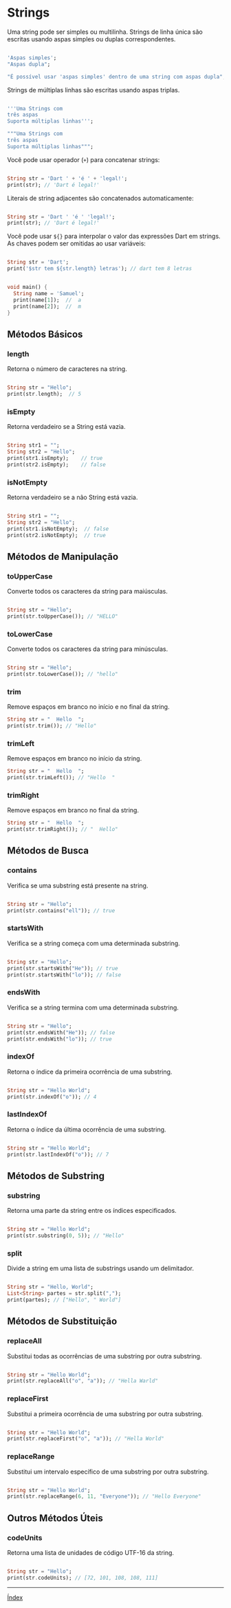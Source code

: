 # Strings

Uma string pode ser simples ou multilinha. Strings de linha única são escritas usando aspas simples ou duplas correspondentes.

~~~dart

'Aspas simples';
"Aspas dupla";

"É possível usar 'aspas simples' dentro de uma string com aspas dupla";
~~~

Strings de múltiplas linhas são escritas usando aspas triplas. 

~~~dart

'''Uma Strings com
três aspas
Suporta múltiplas linhas''';

"""Uma Strings com
três aspas
Suporta múltiplas linhas""";
~~~

Você pode usar operador (`+`) para concatenar strings:

~~~dart

String str = 'Dart ' + 'é ' + 'legal!';
print(str); // 'Dart é legal!'
~~~

Literais de string adjacentes são concatenados automaticamente:

~~~dart

String str = 'Dart ' 'é ' 'legal!';
print(str); // 'Dart é legal!'
~~~

Você pode usar `${}` para interpolar o valor das expressões Dart em strings. As chaves podem ser omitidas ao usar variáveis:

~~~dart

String str = 'Dart';
print('$str tem ${str.length} letras'); // dart tem 8 letras
~~~

~~~dart

void main() {
  String name = 'Samuel';
  print(name[1]);  //  a
  print(name[2]);  //  m
}
~~~

## Métodos Básicos

### length
Retorna o número de caracteres na string.

~~~dart

String str = "Hello";
print(str.length);  // 5
~~~


### isEmpty
Retorna verdadeiro se a String está vazia.

~~~dart

String str1 = "";
String str2 = "Hello";
print(str1.isEmpty);    // true
print(str2.isEmpty);    // false
~~~

### isNotEmpty
Retorna verdadeiro se a não String está vazia.

~~~dart

String str1 = "";
String str2 = "Hello";
print(str1.isNotEmpty);  // false
print(str2.isNotEmpty);  // true
~~~

## Métodos de Manipulação

### toUpperCase
Converte todos os caracteres da string para maiúsculas.

~~~dart

String str = "Hello";
print(str.toUpperCase()); // "HELLO"
~~~

### toLowerCase
Converte todos os caracteres da string para minúsculas.

~~~dart

String str = "Hello";
print(str.toLowerCase()); // "hello"
~~~

### trim
Remove espaços em branco no início e no final da string.

~~~dart
String str = "  Hello  ";
print(str.trim()); // "Hello"
~~~

### trimLeft
Remove espaços em branco no início da string.

~~~dart
String str = "  Hello  ";
print(str.trimLeft()); // "Hello  "
~~~

### trimRight
Remove espaços em branco no final da string.

~~~dart
String str = "  Hello  ";
print(str.trimRight()); // "  Hello"
~~~

## Métodos de Busca

### contains
Verifica se uma substring está presente na string.

~~~dart

String str = "Hello";
print(str.contains("ell")); // true
~~~


### startsWith

Verifica se a string começa com uma determinada substring.

~~~dart

String str = "Hello";
print(str.startsWith("He")); // true
print(str.startsWith("lo")); // false
~~~


### endsWith

Verifica se a string termina com uma determinada substring.

~~~dart

String str = "Hello";
print(str.endsWith("He")); // false
print(str.endsWith("lo")); // true
~~~

### indexOf
Retorna o índice da primeira ocorrência de uma substring.

~~~dart

String str = "Hello World";
print(str.indexOf("o")); // 4
~~~

### lastIndexOf
Retorna o índice da última ocorrência de uma substring.

~~~dart

String str = "Hello World";
print(str.lastIndexOf("o")); // 7
~~~

## Métodos de Substring

### substring
Retorna uma parte da string entre os índices especificados.

~~~dart

String str = "Hello World";
print(str.substring(0, 5)); // "Hello"
~~~

### split
Divide a string em uma lista de substrings usando um delimitador.

~~~dart

String str = "Hello, World";
List<String> partes = str.split(",");
print(partes); // ["Hello", " World"]
~~~

## Métodos de Substituição

### replaceAll
Substitui todas as ocorrências de uma substring por outra substring.

~~~dart

String str = "Hello World";
print(str.replaceAll("o", "a")); // "Hella Warld"
~~~

### replaceFirst
Substitui a primeira ocorrência de uma substring por outra substring.

~~~dart

String str = "Hello World";
print(str.replaceFirst("o", "a")); // "Hella World"
~~~

### replaceRange
Substitui um intervalo específico de uma substring por outra substring.

~~~dart

String str = "Hello World";
print(str.replaceRange(6, 11, "Everyone")); // "Hello Everyone"
~~~

## Outros Métodos Úteis

### codeUnits
Retorna uma lista de unidades de código UTF-16 da string.

~~~dart

String str = "Hello";
print(str.codeUnits); // [72, 101, 108, 108, 111]
~~~

---

[Índex](../README.md)